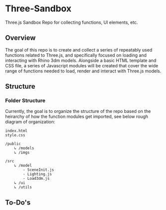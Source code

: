 # Three-Sandbox
Three.js Sandbox Repo for collecting functions, UI elements, etc. 


## Overview
The goal of this repo is to create and collect a series of repeatably used functions related to Three.js, and specifically focused on loading and interacting with Rhino 3dm models. Alongside a basic HTML template and CSS file, a series of Javascript modules will be created that cover the wide range of functions needed to load, render and interact with Three.js models.

## Structure
### Folder Structure
Currently, the goal is to organize the structure of the repo based on the heirarchy of how the function modules get imported, see below rough diagram of organization:

```
index.html
style.css

/public
    ↳ /models 
    ↳ /imgs

/src
    ↳ /model 
        - SceneInit.js 
        - Lighting.js 
        - Load3dm.js 
    ↳ /ui 
    ↳ /utils 
```


## To-Do's